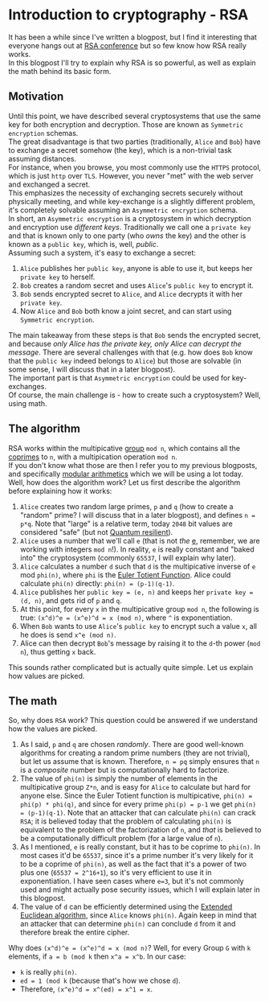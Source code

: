 # Introduction to cryptography - RSA

It has been a while since I've written a blogpost, but I find it interesting that everyone hangs out at [RSA conference](https://www.rsaconference.com/usa) but so few know how RSA really works.  
In this blogpost I'll try to explain why RSA is so powerful, as well as explain the math behind its basic form.  

## Motivation
Until this point, we have described several cryptosystems that use the same key for both encryption and decryption. Those are known as `Symmetric encryption` schemas.  
The great disadvantage is that two parties (traditionally, `Alice` and `Bob`) have to exchange a secret somehow (the key), which is a non-trivial task assuming distances.  
For instance, when you browse, you most commonly use the `HTTPS` protocol, which is just `http` over `TLS`. However, you never "met" with the web server and exchanged a secret.  
This emphasizes the necessity of exchanging secrets securely without physically meeting, and while key-exchange is a slightly different problem, it's completely solvable assuming an `Asymmetric encryption` schema.  
In short, an `Asymmetric encryption` is a cryptosystem in which decryption and encryption use *different keys*. Traditionally we call one a `private key` and that is known only to one party (who *owns* the key) and the other is known as a `public key`, which is, well, *public*.  
Assuming such a system, it's easy to exchange a secret:

1. `Alice` publishes her `public key`, anyone is able to use it, but keeps her `private key` to herself.
2. `Bob` creates a random secret and uses `Alice`'s `public key` to encrypt it.
3. `Bob` sends encrypted secret to `Alice`, and `Alice` decrypts it with her `private key`.
4. Now `Alice` and `Bob` both know a joint secret, and can start using `Symmetric encryption`.

The main takeaway from these steps is that `Bob` sends the encrypted secret, and because *only Alice has the private key, only Alice can decrypt the message*.
There are several challenges with that (e.g. how does `Bob` know that the `public key` indeed belongs to `Alice`) but those are solvable (in some sense, I will discuss that in a later blogpost).  
The important part is that `Asymmetric encryption` could be used for key-exchanges.  
Of course, the main challenge is - how to create such a cryptosystem? Well, using math.

## The algorithm
RSA works within the multipicative [group](https://en.wikipedia.org/wiki/Group_(mathematics)) `mod n`, which contains all the [coprimes](https://en.wikipedia.org/wiki/Coprime_integers) to `n`, with a multipication operation `mod n`.  
If you don't know what those are then I refer you to my previous blogposts, and specifically [modular arithmetics](https://github.com/yo-yo-yo-jbo/crypto_modular/) which we will be using a lot today.  
Well, how does the algorithm work? Let us first describe the algorithm before explaining how it works:

1. `Alice` creates two random large primes, `p` and `q` (how to create a "random" prime? I will discuss that in a later blogpost), and defines `n = p*q`. Note that "large" is a relative term, today `2048` bit values are considered "safe" (but not [Quantum resilient](https://en.wikipedia.org/wiki/Post-quantum_cryptography)).
2. `Alice` uses a number that we'll call `e` (that is not *the* [e](https://en.wikipedia.org/wiki/E_(mathematical_constant)), remember, we are working with integers `mod n`!). In reality, `e` is really constant and "baked into" the cryptosystem (commonly `65537`, I will explain why later).
3. `Alice` calculates a number `d` such that `d` is the multipicative inverse of `e` mod `phi(n)`, where `phi` is the [Euler Totient Function](https://en.wikipedia.org/wiki/Euler%27s_totient_function). Alice could calculate `phi(n)` directly: `phi(n) = (p-1)(q-1)`.
4. `Alice` publishes her `public key = (e, n)` and keeps her `private key = (d, n)`, and gets rid of `p` and `q`.
5. At this point, for every `x` in the multipicative group `mod n`, the following is true: `(x^d)^e = (x^e)^d = x (mod n)`, where `^` is exponentiation.
6. When `Bob` wants to use `Alice`'s `public key` to encrypt such a value `x`, all he does is send `x^e (mod n)`.
7. Alice can then decrypt `Bob`'s message by raising it to the `d`-th power (`mod n`), thus getting `x` back.

This sounds rather complicated but is actually quite simple. Let us explain how values are picked.

## The math
So, why does `RSA` work? This question could be answered if we understand how the values are picked.
1. As I said, `p` and `q` are chosen *randomly*. There are good well-known algorithms for creating a random prime numbers (they are not trivial), but let us assume that is known. Therefore, `n = pq` simply ensures that `n` is a *composite* number but is computationally hard to factorize.
2. The value of `phi(n)` is simply the number of elements in the multipicative group `Z*n`, and is easy for `Alice` to calculate but hard for anyone else. Since the Euler Totient function is multipicative, `phi(n) = phi(p) * phi(q)`, and since for every prime `phi(p) = p-1` we get `phi(n) = (p-1)(q-1)`. Note that an attacker that can calculate `phi(n)` can crack `RSA`; it is believed today that the problem of calculating `phi(n)` is equivalent to the problem of the factorization of `n`, and *that* is believed to be a computationally difficult problem (for a large value of `n`).
3. As I mentioned, `e` is really constant, but it has to be coprime to `phi(n)`. In most cases it'd be `65537`, since it's a prime number it's very likely for it to be a coprime of `phi(n)`, as well as the fact that it's a power of two plus one (`65537 = 2^16+1`), so it's very efficient to use it in exponentiation. I have seen cases where `e=3`, but it's not commonly used and might actually pose security issues, which I will explain later in this blogpost.
4. The value of `d` can be efficiently determined using the [Extended Euclidean algorithm](https://en.wikipedia.org/wiki/Euclidean_algorithm), since `Alice` knows `phi(n)`. Again keep in mind that an attacker that can determine `phi(n)` can conclude `d` from it and therefore break the entire cipher.

Why does `(x^d)^e = (x^e)^d = x (mod n)`? Well, for every Group `G` with `k` elements, if `a = b (mod k` then `x^a = x^b`. In our case:
- `k` is really `phi(n)`.
- `ed = 1 (mod k` (because that's how we chose `d`).
- Therefore, `(x^e)^d = x^(ed) = x^1 = x`.

